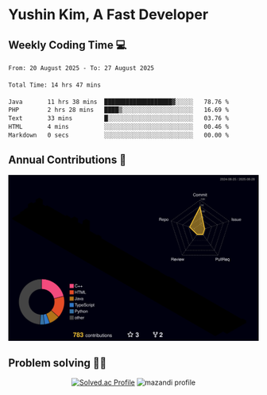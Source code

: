 # Yushin Kim, A Fast Developer

## Weekly Coding Time 💻

<!--START_SECTION:waka-->

```txt
From: 20 August 2025 - To: 27 August 2025

Total Time: 14 hrs 47 mins

Java       11 hrs 38 mins  ███████████████████▓░░░░░   78.76 %
PHP        2 hrs 28 mins   ████▒░░░░░░░░░░░░░░░░░░░░   16.69 %
Text       33 mins         █░░░░░░░░░░░░░░░░░░░░░░░░   03.76 %
HTML       4 mins          ░░░░░░░░░░░░░░░░░░░░░░░░░   00.46 %
Markdown   0 secs          ░░░░░░░░░░░░░░░░░░░░░░░░░   00.00 %
```

<!--END_SECTION:waka-->

## Annual Contributions 🏃

![](./profile-3d-contrib/profile-night-rainbow.svg)

## Problem solving 👨‍💻

<div align="center">

[![Solved.ac Profile](http://mazassumnida.wtf/api/v2/generate_badge?boj=kys010306)](https://solved.ac/kys010306)
![mazandi profile](http://mazandi.herokuapp.com/api?handle=kys010306&theme=dark)

</div>
